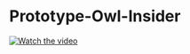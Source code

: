 # Prototype-Owl-Insider

[![Watch the video](https://img.youtube.com/vi/1FUjzVgjYqM/0.jpg)](https://youtu.be/1FUjzVgjYqM)
